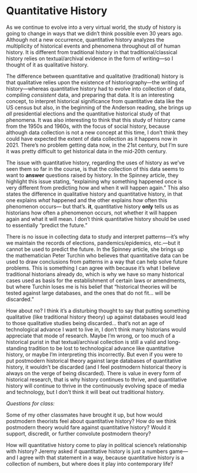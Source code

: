 # Quantitative History #

As we continue to evolve into a very virtual world, the study of history is going to change in ways that we didn’t think possible even 30 years ago. Although not a new occurrence, quantitative history analyzes the multiplicity of historical events and phenomena throughout *all* of human history. It is different from traditional history in that traditional/classical history relies on textual/archival evidence in the form of writing—so I thought of it as qualitative history.

The difference between quantitative and qualitative (traditional) history is that qualitative relies upon the existence of historiography—the writing of history—whereas quantitative history had to evolve into collection of data, compiling *consistent* data, and preparing that data. It is an interesting concept, to interpret historical significance from quantitative data like the US census but also, in the beginning of the Anderson reading, she brings up *all* presidential elections and the quantitative historical study of that phenomena. It was also interesting to think that this study of history came from the 1950s and 1960s, with the focus of social history, because although data collection is not a new concept at this time, I don’t think they could have expected the extent of data collection as it happens now in 2021. There’s no problem getting data now, in the 21st century, but I’m sure it was pretty difficult to get historical data in the mid-20th century.

The issue with quantitative history, regarding the uses of history as we’ve seen them so far in the course, is that the collection of this data seems to want to **answer** questions raised by history. In the Spinney article, they highlight this issue stating, “explaining why something happened once is very different from predicting how and when it will happen again.” This also states the difference in qualitative history and quantitative history, in that one explains *what* happened and the other explains *how* often this phenomenon occurs— but that’s. **it**, quantitative history **only** tells us as historians how often a phenomenon occurs, not whether it will happen again and what it will mean. I don’t think quantitative history should be used to essentially “predict the future.” 

There is no issue in collecting data to study and interpret patterns—it’s why we maintain the records of elections, pandemics/epidemics, etc.—but it cannot be used to predict the future. In the Spinney article, she brings up the mathematician Peter Turchin who believes that quantitative data can be used to draw conclusions from patterns in a way that can help solve future problems. This is something I can agree with because it’s what I believe traditional historians already do, which is why we have so many historical cases used as basis for the establishment of certain laws or amendments, but where Turchin loses me is his belief that “historical theories will be tested against large databases, and the ones that do not fit… will be discarded.”

How about no? I think it’s a disturbing thought to say that putting something qualitative (like traditional history theory) up against databases would lead to those qualitative studies being discarded… that’s not an age of technological advance I want to live in, I don’t think many historians would appreciate that mode of research. Maybe I’m wrong, or too much of a historical purist in that textual/archival collection is still a valid and long-standing tradition to be lost to technological advance like quantitative history, or maybe I’m interpreting this incorrectly. But even if you were to put postmodern historical theory against large databases of quantitative history, it wouldn’t be discarded (and I feel postmodern historical theory is always on the verge of being discarded). There is value in every form of historical research, that is why history continues to thrive, and quantitative history will continue to thrive in the continuously evolving space of media and technology, but I don’t think it will beat out traditional history.

*Questions for class:*

Some of my other classmates have brought it up, but how would postmodern theorists feel about quantitative history? How do we think postmodern theory would fare against quantitative history? Would it support, discredit, or further convolute postmodern theory?

How will quantitative history come to play in political science’s relationship with history? Jeremy asked if quantitative history is just a numbers game—and I agree with that statement in a way, because quantitative history is a collection of numbers, but where does it play into contemporary life?
